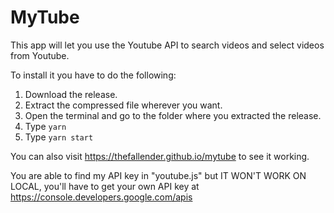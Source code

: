 # MyTube

This app will let you use the Youtube API to search videos and select videos from Youtube.

To install it you have to do the following:

1. Download the release.
2. Extract the compressed file wherever you want.
3. Open the terminal and go to the folder where you extracted the release.
4. Type `yarn`
5. Type `yarn start`

You can also visit https://thefallender.github.io/mytube to see it working.

You are able to find my API key in "youtube.js" but IT WON'T WORK ON LOCAL, you'll have to get your own API key at https://console.developers.google.com/apis